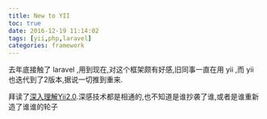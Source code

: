 ```yaml
---
title: New to YII
toc: true
date: 2016-12-19 11:14:02
tags: [yii,php,laravel]
categories: framework
---
```

去年底接触了 laravel ,用到现在,对这个框架颇有好感,旧同事一直在用 yii ,而 yii 也迭代到了2版本,据说一切推到重来.

拜读了[深入理解Yii2.0](http://www.digpage.com/).深感技术都是相通的,也不知道是谁抄袭了谁,或者是谁重新造了谁谁的轮子
<!--more-->
